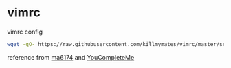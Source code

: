 # vimrc
vimrc config

```sh
wget -qO- https://raw.githubusercontent.com/killmymates/vimrc/master/setup.sh | sh -x
```

reference from [ma6174](https://github.com/ma6174/vim-deprecated) and [YouCompleteMe](https://github.com/Valloric/YouCompleteMe/wiki/Building-Vim-from-source)
